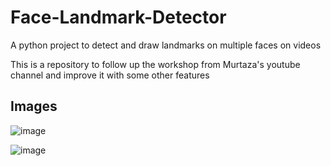 # Face-Landmark-Detector

A python project to detect and draw landmarks on multiple faces on videos

This is a repository to follow up the workshop from Murtaza's youtube channel and improve it with some other features

## Images

![image](https://user-images.githubusercontent.com/42501669/121788179-a0083e00-cba1-11eb-84c6-d16072e6660c.png)


![image](https://user-images.githubusercontent.com/42501669/121788138-39832000-cba1-11eb-92b4-0645ed1fc9d6.png)
